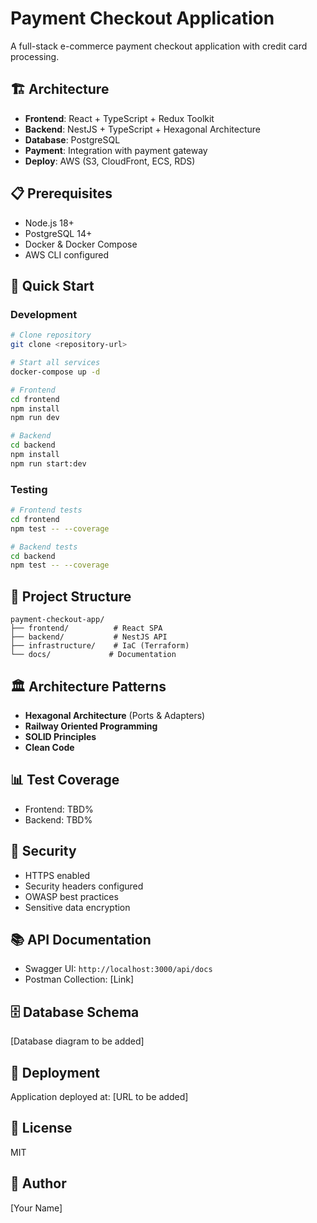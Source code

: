 # Payment Checkout Application

A full-stack e-commerce payment checkout application with credit card processing.

## 🏗️ Architecture

- **Frontend**: React + TypeScript + Redux Toolkit
- **Backend**: NestJS + TypeScript + Hexagonal Architecture
- **Database**: PostgreSQL
- **Payment**: Integration with payment gateway
- **Deploy**: AWS (S3, CloudFront, ECS, RDS)

## 📋 Prerequisites

- Node.js 18+
- PostgreSQL 14+
- Docker & Docker Compose
- AWS CLI configured

## 🚀 Quick Start

### Development

```bash
# Clone repository
git clone <repository-url>

# Start all services
docker-compose up -d

# Frontend
cd frontend
npm install
npm run dev

# Backend
cd backend
npm install
npm run start:dev
```

### Testing

```bash
# Frontend tests
cd frontend
npm test -- --coverage

# Backend tests
cd backend
npm test -- --coverage
```

## 📁 Project Structure

```
payment-checkout-app/
├── frontend/          # React SPA
├── backend/           # NestJS API
├── infrastructure/    # IaC (Terraform)
└── docs/             # Documentation
```

## 🏛️ Architecture Patterns

- **Hexagonal Architecture** (Ports & Adapters)
- **Railway Oriented Programming**
- **SOLID Principles**
- **Clean Code**

## 📊 Test Coverage

- Frontend: TBD%
- Backend: TBD%

## 🔐 Security

- HTTPS enabled
- Security headers configured
- OWASP best practices
- Sensitive data encryption

## 📚 API Documentation

- Swagger UI: `http://localhost:3000/api/docs`
- Postman Collection: [Link]

## 🗄️ Database Schema

[Database diagram to be added]

## 🚢 Deployment

Application deployed at: [URL to be added]

## 📝 License

MIT

## 👥 Author

[Your Name]
